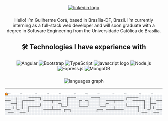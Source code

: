 <div align="center">
  <a href="https://www.linkedin.com/in/guilhermecora/" target="_blank">
    <img src="https://img.shields.io/static/v1?message=LinkedIn&logo=linkedin&label=&color=0077B5&logoColor=white&labelColor=&style=for-the-badge" height="40" alt="linkedin logo"  />
  </a>
</div>

###

<p align="center">Hello! I’m Guilherme Corá, based in Brasília-DF, Brazil. I’m currently interning as a full-stack web developer and will soon graduate with a degree in Software Engineering from the Universidade Católica de Brasília.</p>

###

<h2 align="center">🛠 Technologies I have experience with</h2>

###

<div align="center">
  <img src="https://img.shields.io/badge/Angular-DD0031?style=for-the-badge&logo=angular&logoColor=white" alt="Angular"/>
  <img src="https://img.shields.io/badge/Bootstrap-7952B3?style=for-the-badge&logo=bootstrap&logoColor=white" alt="Bootstrap"/>
  <img src="https://img.shields.io/badge/TypeScript-3178C6?style=for-the-badge&logo=typescript&logoColor=white" alt="TypeScript"/>
  <img src="https://img.shields.io/badge/JavaScript-F7DF1E?logo=javascript&logoColor=black&style=for-the-badge" alt="javascript logo"  />
  <img src="https://img.shields.io/badge/Node.js-339933?style=for-the-badge&logo=node.js&logoColor=white" alt="Node.js"/>
  <img src="https://img.shields.io/badge/Express.js-404D59?style=for-the-badge" alt="Express.js"/>
  <img src="https://img.shields.io/badge/MongoDB-4EA94B?style=for-the-badge&logo=mongodb&logoColor=white" alt="MongoDB"/>
</div>

###

<div align="center">
  <img src="https://github-readme-stats.vercel.app/api/top-langs?username=GuilhermeARCora&locale=en&hide_title=false&layout=compact&card_width=320&langs_count=5&theme=dracula&hide_border=false&order=2" height="150" alt="languages graph"  />
</div>

---

<div align="center">
  <picture>
    <source media="(prefers-color-scheme: dark)" srcset="https://raw.githubusercontent.com/GuilhermeARCora/GuilhermeARCora/output/pacman-contribution-graph-dark.svg">
    <source media="(prefers-color-scheme: light)" srcset="https://raw.githubusercontent.com/GuilhermeARCora/GuilhermeARCora/output/pacman-contribution-graph.svg">
    <img alt="pacman contribution graph" src="https://raw.githubusercontent.com/GuilhermeARCora/GuilhermeARCora/output/pacman-contribution-graph.svg">
  </picture>
</div>


###
